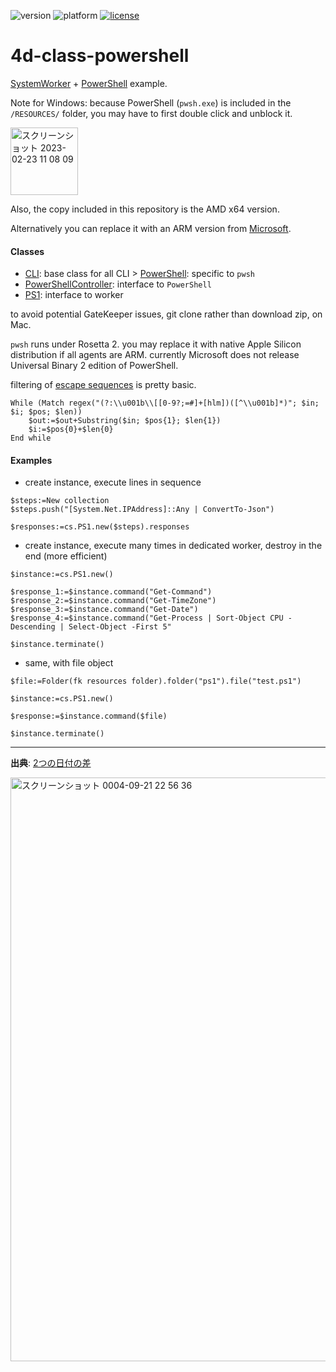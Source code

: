 ![version](https://img.shields.io/badge/version-19%20R4%2B-5682DF)
![platform](https://img.shields.io/static/v1?label=platform&message=mac-intel%20|%20win-64&color=blue)
[![license](https://img.shields.io/github/license/miyako/4d-plugin-jwt)](LICENSE)

# 4d-class-powershell
[SystemWorker](https://developer.4d.com/docs/ja/API/SystemWorkerClass.html) + [PowerShell](https://docs.microsoft.com/en-us/powershell/scripting/install/installing-powershell-on-macos?view=powershell-7.2#binary-archives) example.

Note for Windows: because PowerShell (`pwsh.exe`) is included in the `/RESOURCES/` folder, you may have to first double click and unblock it. 

<img width="108" alt="スクリーンショット 2023-02-23 11 08 09" src="https://user-images.githubusercontent.com/1725068/220806347-6ee7cbd7-1b4d-421b-9bb9-fa444cae9e49.png">

Also, the copy included in this repository is the AMD x64 version.

Alternatively you can replace it with an ARM version from [Microsoft](https://learn.microsoft.com/en-us/powershell/scripting/install/installing-powershell-on-windows?view=powershell-7.3#installing-the-zip-package).

#### Classes

* [CLI](https://github.com/miyako/4d-class-powershell/blob/main/powershell/Project/Sources/Classes/CLI.4dm): base class for all CLI 
\> [PowerShell](https://github.com/miyako/4d-class-powershell/blob/main/powershell/Project/Sources/Classes/PowerShell.4dm): specific to `pwsh`
* [PowerShellController](https://github.com/miyako/4d-class-powershell/blob/main/powershell/Project/Sources/Classes/PowerShellController.4dm): interface to `PowerShell`
* [PS1](https://github.com/miyako/4d-class-powershell/blob/main/powershell/Project/Sources/Classes/PS1.4dm): interface to worker

to avoid potential GateKeeper issues, git clone rather than download zip, on Mac.

`pwsh` runs under Rosetta 2. you may replace it with native Apple Silicon distribution if all agents are ARM. currently Microsoft does not release Universal Binary 2 edition of PowerShell.

filtering of [escape sequences](https://gist.github.com/fnky/458719343aabd01cfb17a3a4f7296797) is pretty basic.

```4d
While (Match regex("(?:\\u001b\\[[0-9?;=#]+[hlm])([^\\u001b]*)"; $in; $i; $pos; $len))
	$out:=$out+Substring($in; $pos{1}; $len{1})
	$i:=$pos{0}+$len{0}
End while 
```

#### Examples

* create instance, execute lines in sequence

```4d
$steps:=New collection
$steps.push("[System.Net.IPAddress]::Any | ConvertTo-Json")

$responses:=cs.PS1.new($steps).responses
```

* create instance, execute many times in dedicated worker, destroy in the end (more efficient)

```4d
$instance:=cs.PS1.new()

$response_1:=$instance.command("Get-Command")
$response_2:=$instance.command("Get-TimeZone")
$response_3:=$instance.command("Get-Date")
$response_4:=$instance.command("Get-Process | Sort-Object CPU -Descending | Select-Object -First 5"

$instance.terminate()
```

* same, with file object

```4d
$file:=Folder(fk resources folder).folder("ps1").file("test.ps1")

$instance:=cs.PS1.new()

$response:=$instance.command($file)

$instance.terminate()
```

---

**出典**: [2つの日付の差](https://qiita.com/ryosuke0825/items/06eae2e99f587b5275aa#2つの日付の差)

<img width="934" alt="スクリーンショット 0004-09-21 22 56 36" src="https://user-images.githubusercontent.com/1725068/191523812-79a8b6e1-5c2d-42f1-a92b-0b58264df850.png">

